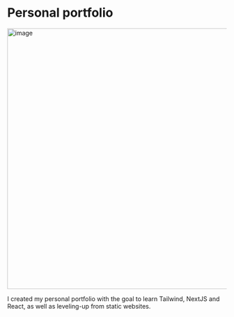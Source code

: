 # Personal portfolio

<img width="600" alt="image" src="https://github.com/user-attachments/assets/c14c9b3a-855a-4b9c-a7d6-80e82942786f" />

<p>
  I created my personal portfolio with the goal to learn Tailwind, NextJS and React, as well as leveling-up from static websites. 
</p>

